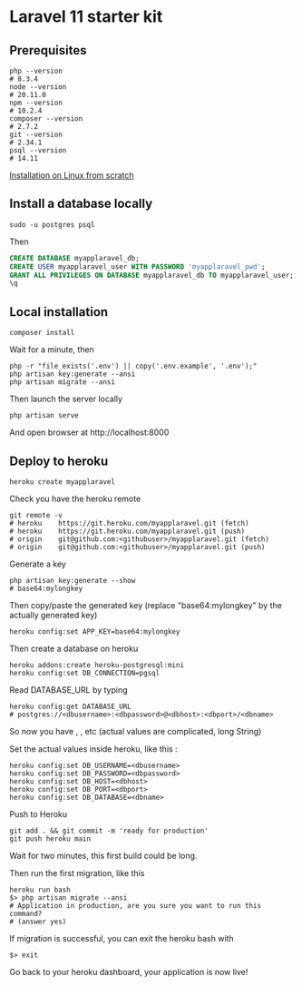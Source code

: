 # Laravel 11 starter kit

## Prerequisites

```
php --version
# 8.3.4
node --version
# 20.11.0
npm --version
# 10.2.4
composer --version
# 2.7.2
git --version
# 2.34.1
psql --version
# 14.11
```

[Installation on Linux from scratch](https://saaslit.com/blog/laravel/how-to-install-laravel-11-on-linux)

## Install a database locally

```shell
sudo -u postgres psql
```

Then

```sql
CREATE DATABASE myapplaravel_db;
CREATE USER myapplaravel_user WITH PASSWORD 'myapplaravel_pwd';
GRANT ALL PRIVILEGES ON DATABASE myapplaravel_db TO myapplaravel_user;
\q
```


## Local installation

```
composer install
```

Wait for a minute, then

```shell
php -r "file_exists('.env') || copy('.env.example', '.env');"
php artisan key:generate --ansi
php artisan migrate --ansi
```

Then launch the server locally

```
php artisan serve
```

And open browser at http://localhost:8000

## Deploy to heroku


```
heroku create myapplaravel
```

Check you have the heroku remote

```shell
git remote -v
# heroku	https://git.heroku.com/myapplaravel.git (fetch)
# heroku	https://git.heroku.com/myapplaravel.git (push)
# origin	git@github.com:<githubuser>/myapplaravel.git (fetch)
# origin	git@github.com:<githubuser>/myapplaravel.git (push)
```

Generate a key

```shell
php artisan key:generate --show
# base64:mylongkey
```

Then copy/paste the generated key (replace "base64:mylongkey" by the actually generated key)

```shell
heroku config:set APP_KEY=base64:mylongkey
```

Then create a database on heroku

```shell
heroku addons:create heroku-postgresql:mini
heroku config:set DB_CONNECTION=pgsql
```

Read DATABASE_URL by typing

```shell
heroku config:get DATABASE_URL
# postgres://<dbusername>:<dbpassword>@<dbhost>:<dbport>/<dbname>
```

So now you have <dbusername>, <dbpassword>, etc (actual values are complicated, long String)

Set the actual values inside heroku, like this :

```shell
heroku config:set DB_USERNAME=<dbusername>
heroku config:set DB_PASSWORD=<dbpassword>
heroku config:set DB_HOST=<dbhost>
heroku config:set DB_PORT=<dbport>
heroku config:set DB_DATABASE=<dbname>
```

Push to Heroku 

```shell
git add . && git commit -m 'ready for production'
git push heroku main
```

Wait for two minutes, this first build could be long.

Then run the first migration, like this

```shell
heroku run bash
$> php artisan migrate --ansi
# Application in production, are you sure you want to run this command?
# (answer yes)

```

If migration is successful, you can exit the heroku bash with

```shell
$> exit
```

Go back to your heroku dashboard, your application is now live!

